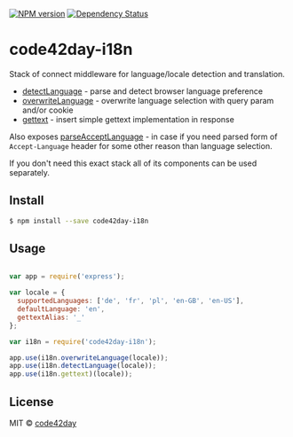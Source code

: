 [![NPM version][npm-image]][npm-url]
[![Dependency Status][gemnasium-image]][gemnasium-url]

# code42day-i18n

Stack of connect middleware for language/locale detection and translation.

- [detectLanguage][detect-language] - parse and detect browser language preference
- [overwriteLanguage][overwrite-language] - overwrite language selection with query param and/or cookie
- [gettext][connect-gettext] - insert simple gettext implementation in response

Also exposes [parseAcceptLanguage][parse-accept-language] - in case if you need parsed form
of `Accept-Language` header for some other reason than language selection.

If you don't need this exact stack all of its components can be used separately.

## Install

```sh
$ npm install --save code42day-i18n
```

## Usage

```js

var app = require('express');

var locale = {
  supportedLanguages: ['de', 'fr', 'pl', 'en-GB', 'en-US'],
  defaultLanguage: 'en',
  gettextAlias: '_'
};

var i18n = require('code42day-i18n');

app.use(i18n.overwriteLanguage(locale));
app.use(i18n.detectLanguage(locale));
app.use(i18n.gettext)(locale));


```

## License

MIT © [code42day](https://code42day.com)

[detect-language]: https://npmjs.org/package/detect-language
[overwrite-language]: https://npmjs.org/package/overwrite-language
[connect-gettext]: https://npmjs.org/package/connect-gettext
[parse-accept-language]: https://npmjs.org/package/parse-accept-language

[npm-image]: https://img.shields.io/npm/v/code42day-i18n.svg
[npm-url]: https://npmjs.org/package/code42day-i18n

[gemnasium-image]: https://img.shields.io/gemnasium/code42day/code42day-i18n.svg
[gemnasium-url]: https://gemnasium.com/code42day/code42day-i18n
